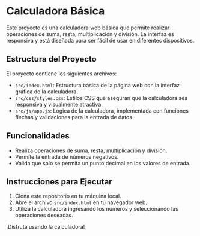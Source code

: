 # Calculadora Básica

Este proyecto es una calculadora web básica que permite realizar operaciones de suma, resta, multiplicación y división. La interfaz es responsiva y está diseñada para ser fácil de usar en diferentes dispositivos.

## Estructura del Proyecto

El proyecto contiene los siguientes archivos:

- `src/index.html`: Estructura básica de la página web con la interfaz gráfica de la calculadora.
- `src/css/styles.css`: Estilos CSS que aseguran que la calculadora sea responsiva y visualmente atractiva.
- `src/js/app.js`: Lógica de la calculadora, implementada con funciones flechas y validaciones para la entrada de datos.

## Funcionalidades

- Realiza operaciones de suma, resta, multiplicación y división.
- Permite la entrada de números negativos.
- Valida que solo se permita un punto decimal en los valores de entrada.

## Instrucciones para Ejecutar

1. Clona este repositorio en tu máquina local.
2. Abre el archivo `src/index.html` en tu navegador web.
3. Utiliza la calculadora ingresando los números y seleccionando las operaciones deseadas.

¡Disfruta usando la calculadora!
